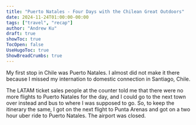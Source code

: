 ```yaml
---
title: "Puerto Natales - Four Days with the Chilean Great Outdoors"
date: 2024-11-24T01:00:00-00:00
tags: ["travel", "recap"]
author: "Andrew Ku"
draft: true
showToc: true
TocOpen: false
UseHugoToc: true
ShowBreadCrumbs: true
---
```


My first stop in Chile was Puerto Natales. I almost did not make it there because I missed my internation to domestic connection in Santiago, Chile. 

The LATAM ticket sales people at the counter told me that there were no more flights to Puerto Natales for the day, and I could go to the next town over instead and bus to where I was supposed to go.
So, to keep the itinerary the same, I got on the next flight to Punta Arenas and got on a two hour uber ride to Puerto Natales. The airport was closed. 